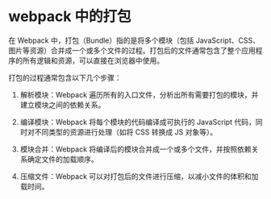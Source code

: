 # webpack 中的打包

在 Webpack 中，打包（Bundle）指的是将多个模块（包括 JavaScript、CSS、图片等资源）合并成一个或多个文件的过程。打包后的文件通常包含了整个应用程序的所有逻辑和资源，可以直接在浏览器中使用。

打包的过程通常包含以下几个步骤：

1. 解析模块：Webpack 遍历所有的入口文件，分析出所有需要打包的模块，并建立模块之间的依赖关系。

2. 编译模块：Webpack 将每个模块的代码编译成可执行的 JavaScript 代码，同时对不同类型的资源进行处理（如将 CSS 转换成 JS 对象等）。

3. 模块合并：Webpack 将编译后的模块合并成一个或多个文件，并按照依赖关系确定文件的加载顺序。

4. 压缩文件：Webpack 可以对打包后的文件进行压缩，以减小文件的体积和加载时间。


